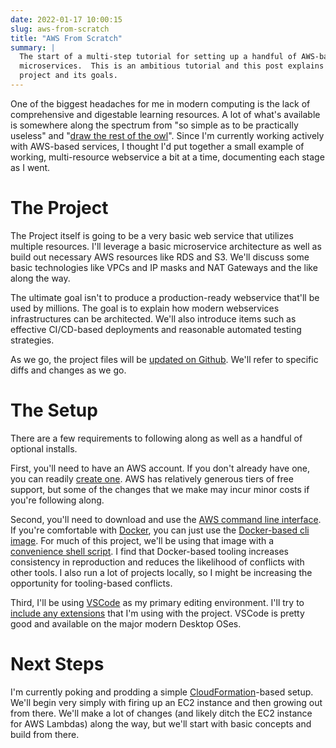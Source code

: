 ```yaml
---
date: 2022-01-17 10:00:15
slug: aws-from-scratch
title: "AWS From Scratch"
summary: |
  The start of a multi-step tutorial for setting up a handful of AWS-based
  microservices.  This is an ambitious tutorial and this post explains the
  project and its goals.
---
```

One of the biggest headaches for me in modern computing is the lack of
comprehensive and digestable learning resources.  A lot of what's available is 
somewhere along the spectrum from "so simple as to be practically useless" and
"[draw the rest of the owl][owl]".  Since I'm currently working actively with 
AWS-based services, I thought I'd put together a small example of working,
multi-resource webservice a bit at a time, documenting each stage as I went.

[owl]: https://knowyourmeme.com/memes/how-to-draw-an-owl

# The Project

The Project itself is going to be a very basic web service that utilizes
multiple resources.  I'll leverage a basic microservice architecture as well as
build out necessary AWS resources like RDS and S3.  We'll discuss some basic
technologies like VPCs and IP masks and NAT Gateways and the like along the way.

The ultimate goal isn't to produce a production-ready webservice that'll be used
by millions.  The goal is to explain how modern webservices infrastructures can
be architected.  We'll also introduce items such as effective CI/CD-based
deployments and reasonable automated testing strategies.

As we go, the project files will be [updated on Github][gh].  We'll refer to
specific diffs and changes as we go.

[gh]: https://github.com/Grayson/aws-service-setup

# The Setup

There are a few requirements to following along as well as a handful of optional
installs.

First, you'll need to have an AWS account.  If you don't already have one, you
can readily [create one](https://portal.aws.amazon.com/billing/signup).  AWS has
relatively generous tiers of free support, but some of the changes that we make
may incur minor costs if you're following along.

Second, you'll need to download and use the [AWS command line interface][cli].
If you're comfortable with [Docker](https://www.docker.com), you can just use
the [Docker-based cli image][dcli].  For much of this project, we'll be using
that image with a [convenience shell script][css].  I find that Docker-based
tooling increases consistency in reproduction and reduces the likelihood of
conflicts with other tools.  I also run a lot of projects locally, so I might be
increasing the opportunity for tooling-based conflicts.

Third, I'll be using [VSCode][vsc] as my primary editing environment.  I'll try
to [include any extensions][vsext] that I'm using with the project.  VSCode is
pretty good and available on the major modern Desktop OSes.

[cli]: https://aws.amazon.com/cli/
[dcli]: https://docs.aws.amazon.com/cli/latest/userguide/install-cliv2-docker.html
[css]: https://github.com/Grayson/aws-service-setup/blob/main/bin/aws-cli.sh
[vsc]: https://code.visualstudio.com
[vsext]: https://github.com/Grayson/aws-service-setup/blob/main/.vscode/extensions.json

# Next Steps

I'm currently poking and prodding a simple [CloudFormation][cf]-based setup.
We'll begin very simply with firing up an EC2 instance and then growing out from
there.  We'll make a lot of changes (and likely ditch the EC2 instance for AWS
Lambdas) along the way, but we'll start with basic concepts and build from
there.

[cf]: https://aws.amazon.com/cloudformation/
